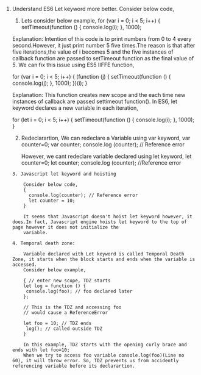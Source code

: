 1.  Understand ES6 Let keyword more better.
    Consider below code,
 
     1. Lets consider below example,
    for (var i = 0; i < 5; i++) {
        setTimeout(function () {
        console.log(i);
      }, 1000);
      
      Explanation: Intention of this code is to print numbers from 0 to 4 every second.However, it just print number 5 five times.The reason is that after five iterations,the 
      value of i becomes 5 and the five instances of callback function are passed to setTimeout function as the final value of 5.
      We can fix this issue using ES5 IIFFE function,
       
       for (var i = 0; i < 5; i++) {
       (function (j) {
        setTimeout(function () {
            console.log(j);
        }, 1000);
       })(i);
       }
       
       Explanation: This function creates new scope and the each time new instances of callback are passed settimeout function().
       In ES6, let keyword declares a new variable in each iteration,
       
       for (let i = 0; i < 5; i++) {
       setTimeout(function () {
          console.log(i);
         }, 1000);
       }
       
       2. Redeclarartion,
           We can redeclare a Variable using var keyword,
            var counter=0;
            var counter;
            console.log (counter);  // Reference error
            
           However, we cant redeclare variable declared using let keyword,
            let counter=0;
            let counter;
            console.log (counter);  //Reference error 
            
        3. Javascript let keyword and hoisting
        
            Consider below code,
            {
              console.log(counter); // Reference error
              let counter = 10;    
            }
            
            It seems that Javascript doesn't hoist let keyword however, it does.In fact, Javascript engine hoists let keyword to the top of page however it does not initialize the
            variable.
            
        4. Temporal death zone:    
            
            Variable declared with Let keyword is called Temporal Death Zone, it starts when the block starts and ends when the variable is accessed.
            Consider below example,
            
            { // enter new scope, TDZ starts
            let log = function () {
             console.log(foo); // foo declared later
            };

            // This is the TDZ and accessing foo 
            // would cause a ReferenceError

            let foo = 10; // TDZ ends
             log(); // called outside TDZ
            }
            
            In this example, TDZ starts with the opening curly brace and ends with let foo=10;
            When we try to access foo variable console.log(foo)(Line no 60), it will throw error. So, TDZ prevents us from accidently referencing variable before its declarartion.
      
